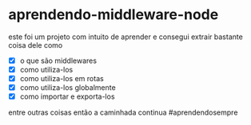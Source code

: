 # aprendendo-middleware-node

este foi um projeto com intuito de aprender e consegui extrair bastante coisa dele como  
- [x] o que são middlewares
- [x] como utiliza-los
- [x] como utiliza-los em rotas
- [x] como utiliza-los globalmente
- [x] como importar e exporta-los

entre outras coisas então a caminhada continua #aprendendosempre

